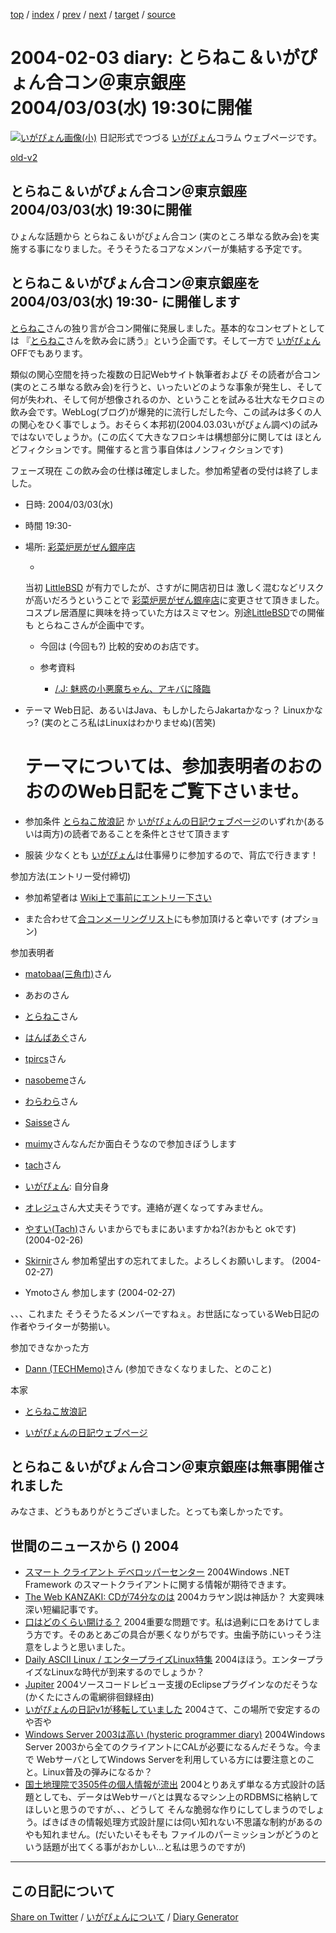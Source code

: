 [top](https://igapyon.github.io/diary/) 
 / [index](https://igapyon.github.io/diary/2004/index.html) 
 / [prev](https://igapyon.github.io/diary/2004/ig040131.html) 
 / [next](https://igapyon.github.io/diary/2004/ig040204.html) 
 / [target](https://igapyon.github.io/diary/2004/ig040203.html) 
 / [source](https://github.com/igapyon/diary/blob/gh-pages/2004/ig040203.html.src.md) 

2004-02-03 diary: とらねこ＆いがぴょん合コン＠東京銀座 2004/03/03(水) 19:30に開催
=====================================================================================================
[![いがぴょん画像(小)](https://igapyon.github.io/diary/images/iga200306s.jpg "いがぴょん")](https://igapyon.github.io/diary/memo/memoigapyon.html) 日記形式でつづる [いがぴょん](https://igapyon.github.io/diary/memo/memoigapyon.html)コラム ウェブページです。

[old-v2](ig040203-orig.html)

## とらねこ＆いがぴょん合コン＠東京銀座 2004/03/03(水) 19:30に開催

ひょんな話題から とらねこ＆いがぴょん合コン (実のところ単なる飲み会)を実施する事になりました。そうそうたるコアなメンバーが集結する予定です。


## とらねこ＆いがぴょん合コン＠東京銀座を2004/03/03(水) 19:30- に開催します

[とらねこ](http://yamaguch.sytes.net/~tora/diary/)さんの独り言が合コン開催に発展しました。基本的なコンセプトとしては 『[とらねこ](http://yamaguch.sytes.net/~tora/diary/)さんを飲み会に誘う』という企画です。そして一方で [いがぴょん](http://www.igapyon.jp/igapyon/diary/memo/memoigapyon.html)OFFでもあります。

類似の関心空間を持った複数の日記Webサイト執筆者および その読者が合コン(実のところ単なる飲み会)を行うと、いったいどのような事象が発生し、そして何が失われ、そして何が想像されるのか、ということを試みる壮大なモクロミの飲み会です。WebLog(ブログ)が爆発的に流行しだした今、この試みは多くの人の関心をひく事でしょう。おそらく本邦初(2004.03.03いがぴょん調べ)の試みではないでしょうか。(この広くて大きなフロシキは構想部分に関しては ほとんどフィクションです。開催すると言う事自体はノンフィクションです)

フェーズ現在 この飲み会の仕様は確定しました。参加希望者の受付は終了しました。

* 日時: 2004/03/03(水)
  
* 時間 19:30-
  
* 場所: [彩菜炉房がぜん銀座店](http://r.gnavi.co.jp/g892302/)
  
  * 
  当初 [LittleBSD](http://littlebsd.com/) が有力でしたが、さすがに開店初日は 激しく混むなどリスクが高いだろうということで
    [彩菜炉房がぜん銀座店](http://r.gnavi.co.jp/g892302/)に変更させて頂きました。コスプレ居酒屋に興味を持っていた方はスミマセン。別途[LittleBSD](http://littlebsd.com/)での開催も とらねこさんが企画中です。
    
  * 今回は (今回も?) 比較的安めのお店です。
    
  * 参考資料
    
    * [/.J: 魅惑の小悪魔ちゃん、アキバに降臨](http://slashdot.jp/bsd/04/02/02/0226202.shtml?topic=42)
    

  

  
* テーマ
  Web日記、あるいはJava、もしかしたらJakartaかなっ？ Linuxかなっ? (実のところ私はLinuxはわかりませぬ)(苦笑)
  # テーマについては、参加表明者のおのおののWeb日記をご覧下さいませ。
  
* 参加条件
  [とらねこ放浪記](http://yamaguch.sytes.net/~tora/diary/) か [いがぴょんの日記ウェブページ](http://homepage2.nifty.com/igat/igapyon/diary/)のいずれか(あるいは両方)の読者であることを条件とさせて頂きます
  
* 服装
  少なくとも [いがぴょん](http://www.igapyon.jp/igapyon/diary/memo/memoigapyon.html)は仕事帰りに参加するので、背広で行きます！

 参加方法(エントリー受付締切)

* 参加希望者は [Wiki上で事前にエントリー下さい](http://www.hyuki.com/yukiwiki/wiki.cgi?%A4%A4%A4%AC%A4%D4%A4%E7%A4%F3OFF)
  
* また合わせて[合コンメーリングリスト](http://www.hyuki.com/yukiwiki/wiki.cgi?%A4%A4%A4%AC%A4%D4%A4%E7%A4%F3OFF)にも参加頂けると幸いです (オプション)

  
参加表明者

* [matobaa(三角巾)](http://matobaa.tdiary.net/)さん
  
* あおのさん
  
* [とらねこ](http://yamaguch.sytes.net/~tora/diary/)さん
  
* [はんばあぐ](http://sgtpepper.net/hyspro/diary/)さん
  
* [tpircs](http://d.hatena.ne.jp/tpircs/)さん
  
* [nasobeme](http://d.hatena.ne.jp/nasobeme/)さん
  
* [わらわら](http://d.hatena.ne.jp/waraya/)さん
  
* [Saisse](http://www.saisse.jp/pukiwiki/pukiwiki.php)さん
  
* [muimy](http://d.hatena.ne.jp/muimy/)さんなんだか面白そうなので参加きぼうします
  
* [tach](http://tach.arege.net/d/)さん
  
* [いがぴょん](http://www.igapyon.jp/igapyon/diary/memo/memoigapyon.html): 自分自身
  
* [オレジュ](http://homepage3.nifty.com/orange_juice/)さん大丈夫そうです。連絡が遅くなってすみません。 
  
  
* [やすい(Tach)](http://tach.arege.net/d/)さん
  いまからでもまにあいますかね?(おかもと okです) (2004-02-26)
  
* [Skirnir](http://kvasir.skirnir.net/diary)さん
  参加希望出すの忘れてました。よろしくお願いします。 (2004-02-27)
  
* Ymotoさん
  参加します (2004-02-27)

、、、これまた そうそうたるメンバーですねぇ。お世話になっているWeb日記の作者やライターが勢揃い。

参加できなかった方

* [Dann (TECHMemo)](http://dann.dyndns.info/diary)さん
  (参加できなくなりました、とのこと)

本家

* [とらねこ放浪記](http://yamaguch.sytes.net/~tora/diary/)
  
* [いがぴょんの日記ウェブページ](http://homepage2.nifty.com/igat/igapyon/diary/)

## とらねこ＆いがぴょん合コン＠東京銀座は無事開催されました

みなさま、どうもありがとうございました。とっても楽しかったです。

## 世間のニュースから () 2004

* [スマート クライアント デベロッパーセンター](http://www.microsoft.com/japan/msdn/smartclient/)  2004Windows .NET Framework のスマートクライアントに関する情報が期待できます。
* [The Web KANZAKI: CDが74分なのは](http://www.kanzaki.com/music/cahier/cd74min)  2004カラヤン説は神話か？ 大変興味深い短編記事です。
* [口はどのくらい開ける？](http://www.ne.jp/asahi/chisel/iroha/kanjya/006akeru.html)  2004重要な問題です。私は過剰に口をあけてしまう方です。そのあとあごの具合が悪くなりがちです。虫歯予防にいっそう注意をしようと思いました。
* [Daily ASCII Linux / エンタープライズLinux特集](http://linux.ascii24.com/linux/linuxmag/enterprise/)  2004ほほう。エンタープライズなLinuxな時代が到来するのでしょうか？ 
* [Jupiter](http://csdl.ics.hawaii.edu/Tools/Jupiter/)  2004ソースコードレビュー支援のEclipseプラグインなのだそうな (かくたにさんの電網徘徊録経由)
* [いがぴょんの日記v1が移転していました](http://www.nttd-bb.com/solution/igapyon1/)  2004さて、この場所で安定するのや否や
* [Windows Server 2003は高い (hysteric programmer diary)](http://sgtpepper.net/hyspro/diary/20040130.html)  2004Windows Server 2003から全てのクライアントにCALが必要になるんだそうな。今まで WebサーバとしてWindows Serverを利用している方には要注意とのこと。Linux普及の弾みになるか？
* [国土地理院で3505件の個人情報が流出](http://itpro.nikkeibp.co.jp/free/NC/NEWS/20040202/139213/)  2004とりあえず単なる方式設計の話題としても、データはWebサーバとは異なるマシン上のRDBMSに格納してほしいと思うのですが、、、どうして そんな脆弱な作りにしてしまうのでしょう。ばきばきの情報処理方式設計屋には伺い知れない不思議な制約があるのやも知れません。(だいたいそもそも ファイルのパーミッションがどうのという話題が出てくる事がおかしい…と私は思うのですが)

----------------------------------------------------------------------------------------------------

## この日記について

[Share on Twitter](https://twitter.com/intent/tweet?hashtags=igapyon%2Cdiary%2C%E3%81%84%E3%81%8C%E3%81%B4%E3%82%87%E3%82%93&text=%E3%81%93%E3%81%AE%E6%97%A5%E8%A8%98%E3%81%AB%E3%81%A4%E3%81%84%E3%81%A6&url=https%3A%2F%2Figapyon.github.io%2Fdiary%2Ftemplate-footer) / [いがぴょんについて](https://igapyon.github.io/diary/memo/memoigapyon.html) / [Diary Generator](https://github.com/igapyon/igapyonv3)
